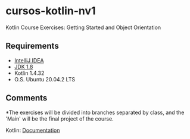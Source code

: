 # cursos-kotlin-nv1
Kotlin Course Exercises: Getting Started and Object Orientation

## Requirements

* [IntelliJ IDEA](https://www.jetbrains.com/pt-br/idea/download/download-thanks.html?platform=linux&code=IIC)
* [JDK 1.8](https://openjdk.java.net/install/)
* Kotlin 1.4.32
* O.S. Ubuntu 20.04.2 LTS

## Comments

*The exercises will be divided into branches separated by class, and the 'Main' will be the final project of the course.

Kotlin: 
[Documentation](https://kotlinlang.org/docs/home.html)
